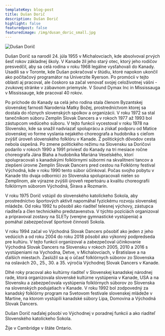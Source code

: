 ```yaml
---
templateKey: blog-post
title: Dušan Dorič
description: Dušan Dorič
highlight: false
featuredpost: false
featuredimage: /img/dusan_doric_small.jpg
---
```

![Dušan Dorič](/img/dusan_doric_big.jpg "Dušan Dorič")

Dušan Dorič sa narodil 24. júla 1955 v Michalovciach, kde absolvoval prvých šesť rokov základnej školy. V Kanade žil jeho starý otec, ktorý jeho rodičov presvedčil, aby sa celá rodina v roku 1968 legálne vysťahovali do Kanady. Usadili sa v Toronte, kde Dušan pokračoval v štúdiu, ktoré napokon ukončil ako počítačový programátor na Univerzite Ryerson. Po promócii v tejto oblasti aj pracoval, ale čoskoro sa začal venovať svojej celoživotnej vášni - zvukovej stránke v zábavnom priemysle. V Sound Dymax Inc in Mississauga v Mississauge, kde pracoval 40 rokov.

Po príchode do Kanady sa celá jeho rodina stala členom Byzantskej slovenskej farnosti Narodenia Matky Božej, prostredníctvom ktorej sa dostala do rôznych slovenských spolkov a organizácii. V roku 1972 sa stal tanečníkom súboru Zemplín Slovak Dancers a v rokoch 1977 až 1993 bol zástupcom vedúceho súboru. V tejto funkcii vycestoval v roku 1978 na Slovensko, kde sa snažil nadviazať spoluprácu a získať podporu od Matice slovenskej vo forme vyslania nejakého choreografa a hudobníka s cieľom zvýšiť úroveň slovenského folklóru v Kanade. Z politických dôvodov cesta nebola úspešná. Po zmene politického režimu na Slovensku sa Doričovi podarilo v rokoch 1990 a 1991 priviesť do Kanady na tri mesiace ročne choreografa Jána Blaha a hudobníka Mariána Veselského, ktorí spolupracovali s kanadskými folklórnymi súbormi na skvalitnení tancov a zlepšení úrovne Zemplin Slovak Dancers pred cestou na Folklórny festival Východná, kde v roku 1990 tento súbor účinkoval. Počas svojho pobytu v Kanade títo dvaja odborníci zo Slovenska spolupracovali nielen so Zemplínom, ale výrazne zvýšili úroveň repertoáru a kvalitu choreografii folklórnym súborom Východná, Šírava a Rozmarín.

V roku 1975 Dorič vstúpil do slovenského katolíckeho Sokola, aby prostredníctvo športových aktivít napomáhal fyzickému rozvoju slovenskej mládeže. Od roku 1992 tu pôsobil ako riaditeľ telesnej výchovy, zástupca riaditeľa a člen technického predstavenstva. V týchto pozíciách organizoval a pripravoval zostavy na SLETy (verejne gymnastické vystúpenia) a pomáhal zabezpečovať športové činnosti Sokola.

V roku 1994 začal vo Východná Slovak Dancers pôsobiť ako jeden z jeho vedúcich a od roku 2004 do roku 2018 pôsobil ako výkonný podpredseda pre kultúru. V tejto funkcii organizoval a zabezpečoval účinkovanie Východná Slovak Dancers na Slovensku v rokoch 2005, 2010 a 2016 s vystúpeniami na Vychodna, Detve, v Michalovciach, v Bratislave a na ďalších miestach. Zaslúžil sa aj o účasť folklórnych súborov zo Slovenska na oslavách 20., 25., 30. a 35. výročia Východnej Slovak Dancers v Kanade.

Dlhé roky pracoval ako kultúrny riaditeľ v Slovenskej kanadskej národnej rade, ktorá organizovala slovenské kultúrne vystúpenia v Kanade, USA a na Slovensku a zabezpečovala vystúpenia folklórnych súborov zo Slovenska na slovenských podujatiach v Kanade. V roku 1992 bol zodpovedný za kanadský folklórny program na Svetovom festivale slovenskej mládeže v Martine, na ktorom vystúpili kanadské súbory Lipa, Domovina a Východná Slovak Dancers.

Dušan Dorič naďalej pôsobí vo Východnej v poradnej funkcii a ako riaditeľ Slovenského katolíckeho Sokola.

Žije v Cambridge v štáte Ontario.